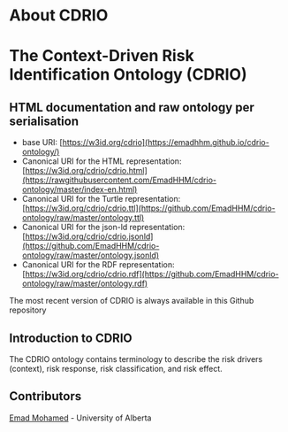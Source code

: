 About CDRIO
===================
# The Context-Driven Risk Identification Ontology (CDRIO)

## HTML documentation and raw ontology per serialisation

* base URI: [https://w3id.org/cdrio](https://emadhhm.github.io/cdrio-ontology/)
* Canonical URI for the HTML representation: [https://w3id.org/cdrio/cdrio.html](https://rawgithubusercontent.com/EmadHHM/cdrio-ontology/master/index-en.html)
* Canonical URI for the Turtle representation: [https://w3id.org/cdrio/cdrio.ttl](https://github.com/EmadHHM/cdrio-ontology/raw/master/ontology.ttl)
* Canonical URI for the json-ld representation: [https://w3id.org/cdrio/cdrio.jsonld](https://github.com/EmadHHM/cdrio-ontology/raw/master/ontology.jsonld)
* Canonical URI for the RDF representation: [https://w3id.org/cdrio/cdrio.rdf](https://github.com/EmadHHM/cdrio-ontology/raw/master/ontology.rdf)

The most recent version of CDRIO is always available in this Github repository

## Introduction to CDRIO

The CDRIO ontology contains terminology to describe the risk drivers (context), risk response, risk classification, and risk effect. 


## Contributors

[Emad Mohamed](https://github.com/EmadHHM) - University of Alberta

